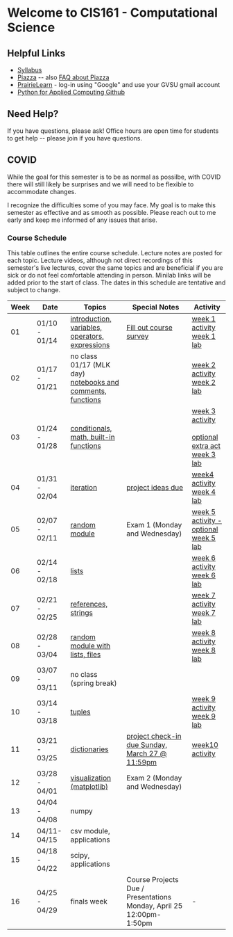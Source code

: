 # Welcome to CIS161 - Computational Science

## Helpful Links
* [Syllabus](syllabus.md)
* [Piazza](https://www.piazza.com/gvsu/winter2022/cis161/home) -- also [FAQ about Piazza](piazza-faq.md)
* [PrairieLearn](https://www.prairielearn.org/pl/course_instance/129003) - log-in
  using "Google" and use your GVSU gmail account
* [Python for Applied Computing Github](https://github.com/eecarrier/python-for-applied-computing)

## Need Help?
If you have questions, please ask!  Office hours are open time for students
to get help -- please join if you have questions.

## COVID
While the goal for this semester is to be as normal as possilbe,
with COVID there will still likely be
surprises and we will need to be flexible to accommodate changes.

I recognize the difficulties some of you may face.
My goal is to make this semester as effective and as smooth
as possible.  Please reach out to me early and keep me informed
of any issues that arise.

### Course Schedule
This table outlines the entire course schedule.  Lecture notes are
posted for each topic.  Lecture videos, although not direct recordings
of this semester's live lectures, cover the same topics and are beneficial
if you are sick or do not feel comfortable attending in person.
Minilab links will be added prior to the start of class.  The dates in this
schedule are tentative and subject to change.

| Week | Date          | Topics | Special Notes | Activity |
| ---- | ------------- | ------ | --------- | ------- |
|  01  | 01/10 - 01/14 | [introduction, variables, operators, expressions](https://www.prairielearn.org/pl/course_instance/129003/assessment/2316030) | [Fill out course survey](https://forms.gle/4CKxEucnGFiHCFHu9) | [week 1 activity](https://www.prairielearn.org/pl/course_instance/129003/assessment/2316000) <br> [week 1 lab](https://www.prairielearn.org/pl/course_instance/129003/assessment/2316422) |
|  02  | 01/17 - 01/21 | no class 01/17 (MLK day) <br> [notebooks and comments, functions](https://www.prairielearn.org/pl/course_instance/129003/assessment/2316476) |  | [week 2 activity](https://www.prairielearn.org/pl/course_instance/129003/assessment/2316475) <br> [week 2 lab](https://www.prairielearn.org/pl/course_instance/129003/assessment/2316753) |
|  03  | 01/24 - 01/28 | [conditionals, math, built-in functions](https://www.prairielearn.org/pl/course_instance/129003/assessment/2316761) | | [week 3 activity](https://www.prairielearn.org/pl/course_instance/129003/assessment/2316760) <br><br> [optional extra act](https://www.prairielearn.org/pl/course_instance/129003/assessment/2316904) <br> [week 3 lab](https://www.prairielearn.org/pl/course_instance/129003/assessment/2316965) |
|  04  | 01/31 - 02/04 | [iteration](https://www.prairielearn.org/pl/course_instance/129003/assessment/2316979) | [project ideas due](https://www.prairielearn.org/pl/course_instance/129003/assessment/2317030) | [week4 activity](https://www.prairielearn.org/pl/course_instance/129003/assessment/2316978) <br> [week 4 lab](https://www.prairielearn.org/pl/course_instance/129003/assessment/2317108) |
|  05  | 02/07 - 02/11 | [random module](https://www.prairielearn.org/pl/course_instance/129003/assessment/2317122) | Exam 1 (Monday and Wednesday) | [week 5 activity - optional](https://www.prairielearn.org/pl/course_instance/129003/assessment/2317121) <br> [week 5 lab](https://www.prairielearn.org/pl/course_instance/129003/assessment/2317294) |
|  06  | 02/14 - 02/18 | [lists](https://www.prairielearn.org/pl/course_instance/129003/assessment/2317330) | | [week 6 activity](https://www.prairielearn.org/pl/course_instance/129003/assessment/2317329) <br> [week 6 lab](https://www.prairielearn.org/pl/course_instance/129003/assessment/2317547) |
|  07  | 02/21 - 02/25 | [references, strings](https://www.prairielearn.org/pl/course_instance/129003/assessment/2317557) | | [week 7 activity](https://www.prairielearn.org/pl/course_instance/129003/assessment/2317556) <br> [week 7 lab](https://www.prairielearn.org/pl/course_instance/129003/assessment/2317656) |
|  08  | 02/28 - 03/04 | [random module with lists, files](https://www.prairielearn.org/pl/course_instance/129003/assessment/2317671) | | [week 8 activity](https://www.prairielearn.org/pl/course_instance/129003/assessment/2317670) <br> [week 8 lab](https://www.prairielearn.org/pl/course_instance/129003/assessment/2317739) |
|  09  | 03/07 - 03/11 | no class (spring break) | | |
|  10  | 03/14 - 03/18 | [tuples](https://www.prairielearn.org/pl/course_instance/129003/assessment/2317808) |  | [week 9 activity](https://www.prairielearn.org/pl/course_instance/129003/assessment/2317807) <br> [week 9 lab](https://www.prairielearn.org/pl/course_instance/129003/assessment/2317922) |
|  11  | 03/21 - 03/25 | [dictionaries](https://www.prairielearn.org/pl/course_instance/129003/assessment/2317929) | [project check-in due Sunday, March 27 @ 11:59pm](https://www.prairielearn.org/pl/course_instance/129003/assessment/2317928)  | [week10 activity](https://www.prairielearn.org/pl/course_instance/129003/assessment/2317927) |
|  12  | 03/28 - 04/01 | [visualization (matplotlib)](https://www.prairielearn.org/pl/course_instance/129003/assessment/2318162) | Exam 2 (Monday and Wednesday) | |
|  13  | 04/04 - 04/08 | numpy |  | |
|  14  | 04/11- 04/15 | csv module, applications |  | |
|  15  | 04/18 - 04/22 | scipy, applications | | |
|  16  | 04/25 - 04/29 | finals week | Course Projects Due / Presentations Monday, April 25 12:00pm-1:50pm | - |
